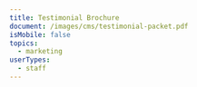 ```yaml
---
title: Testimonial Brochure
document: /images/cms/testimonial-packet.pdf
isMobile: false
topics:
  - marketing
userTypes:
  - staff
---
```


